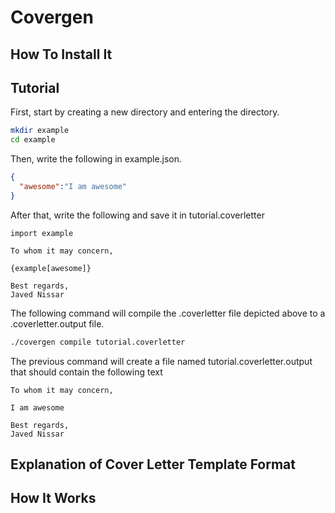 Covergen
=========

How To Install It
-------------

Tutorial
-------------
First, start by creating a new directory and entering the directory.
```bash
mkdir example
cd example
```
Then, write the following in example.json.
```JSON
{
  "awesome":"I am awesome"
}
```

After that, write the following and save it in tutorial.coverletter

```python3
import example

To whom it may concern,

{example[awesome]}

Best regards,
Javed Nissar
 ```

 The following command will compile the .coverletter file depicted above to a .coverletter.output file.
 ```bash
 ./covergen compile tutorial.coverletter
 ```
The previous command will create a file named tutorial.coverletter.output that should contain the following text
```
To whom it may concern,

I am awesome

Best regards,
Javed Nissar
```
Explanation of Cover Letter Template Format
--------------

How It Works
--------------
